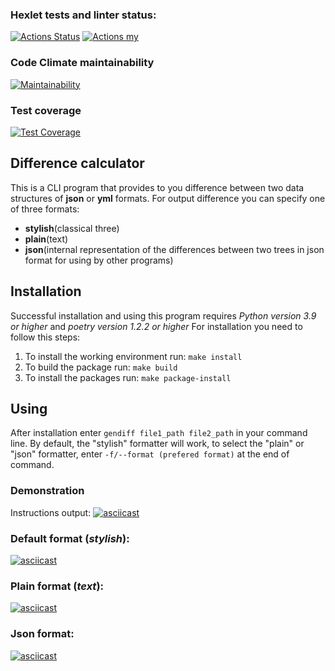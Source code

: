 ### Hexlet tests and linter status:
[![Actions Status](https://github.com/BezrezenTLNH/python-project-50/workflows/hexlet-check/badge.svg)](https://github.com/BezrezenTLNH/python-project-50/actions)
[![Actions my](https://github.com/BezrezenTLNH/python-project-50/workflows/Python_CI.yml/badge.svg)](https://github.com/BezrezenTLNH/python-project-50/actions)
### Code Climate maintainability
[![Maintainability](https://api.codeclimate.com/v1/badges/47159c5984cb798b8c74/maintainability)](https://codeclimate.com/github/BezrezenTLNH/python-project-50/maintainability)
### Test coverage
[![Test Coverage](https://api.codeclimate.com/v1/badges/47159c5984cb798b8c74/test_coverage)](https://codeclimate.com/github/BezrezenTLNH/python-project-50/test_coverage)
## Difference calculator
This is a CLI program that provides to you difference between two data structures of **json** or **yml** formats.
For output difference you can specify one of three formats:
* **stylish**(classical three)
* **plain**(text)
* **json**(internal representation of the differences between two trees in json format for using by other programs)
## Installation
Successful installation and using this program requires *Python version 3.9 or higher* and *poetry version 1.2.2 or higher*
For installation you need to follow this steps:
1) To install the working environment run:
`make install`
2) To build the package run:
`make build`
3) To install the packages run:
`make package-install`
## Using
After installation enter `gendiff file1_path file2_path` in your command line.
By default, the "stylish" formatter will work, to select the "plain" or "json" formatter, enter `-f/--format (prefered format)` at the end of command.
### Demonstration
Instructions output:
[![asciicast](https://asciinema.org/a/OPjwMyfOrcQ9Jo5esaDnGNWJd.png)](https://asciinema.org/a/OPjwMyfOrcQ9Jo5esaDnGNWJd)
### Default format (*stylish*):
[![asciicast](https://asciinema.org/a/byOUQEqvxpTUeVJFScTwjB3xm.png)](https://asciinema.org/a/byOUQEqvxpTUeVJFScTwjB3xm)
### Plain format (*text*):
[![asciicast](https://asciinema.org/a/a2h2zVDAY3m9AUEiPArZj4sJl.png)](https://asciinema.org/a/a2h2zVDAY3m9AUEiPArZj4sJl)
### Json format:
[![asciicast](https://asciinema.org/a/3EodyDWKgb4TYVlPP80iGp5T5.png)](https://asciinema.org/a/3EodyDWKgb4TYVlPP80iGp5T5)

